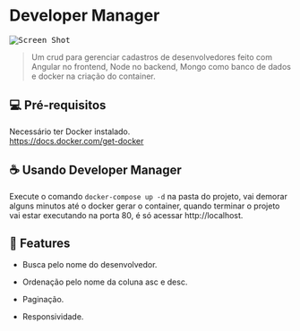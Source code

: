 # Developer Manager

<kbd>
  <img src="https://raw.githubusercontent.com/jhonatanAlanFerreira/potential-crud/master/screenshot/screenshot.png" alt="Screen Shot">
  <br>
</kbd>

> Um crud para gerenciar cadastros de desenvolvedores feito com Angular no frontend, Node no backend, Mongo como banco de dados e docker na criação do container.

## 💻 Pré-requisitos

Necessário ter Docker instalado.
<br>https://docs.docker.com/get-docker

## ☕ Usando Developer Manager

Execute o comando `docker-compose up -d` na pasta do projeto, vai demorar alguns minutos até o docker gerar o container, quando terminar o projeto vai estar executando na porta 80, é só acessar http://localhost.

## 🌟 Features 
* Busca pelo nome do desenvolvedor.
 
* Ordenação pelo nome da coluna asc e desc.

* Paginação.

* Responsividade.
